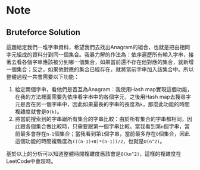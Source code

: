 # Note

## Bruteforce Solution

這題給定我們一堆字串資料，希望我們去找出Anagram的組合，也就是把由相同字元組成的資料分到同一個集合。我暴力解的作法為：依序遍歷所有輸入字串，接著去看各個字串應該被分到哪一個集合，如果當前還不存在他對應的集合，就新增一個集合；反之，如果他對應的集合已經存在，就將當前字串加入該集合中。所以整體過程一共會需要以下功能：
1. 給定兩個字串，看他們是否互為Anagram：我使用Hash map實現這個功能，在我的方法裡面需要先依序看字串中的各個字元，之後用Hash map去搜尋字元是否在另一個字串中，因此如果最長的字串的長度為`k`，那麼此功能的時間複雜度就會是`O(k)`。
2. 將當前搜索到的字串跟所有集合的字串比較：由於所有集合的字串都相同，因此跟各個集合做比較時，只需要跟第一個字串比較。當我看到第`n`個字串，當前最多會存在`n-1`個集合；當我看到第`1`個字串，當前最多存在`0`個集合，因此這個功能的時間複雜度為`(((n-1)+0)*(n-1))/2`，也就是`O(n^2)`。

基於以上的分析可以知道整體時間複雜度應該會是`O(kn^2)`，這樣的複雜度在LeetCode中會超時。
